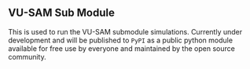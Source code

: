 ## VU-SAM Sub Module

This is used to run the VU-SAM submodule simulations. Currently under development and will be published to `PyPI` as a public python module available for free use by everyone and maintained by the open source community. 